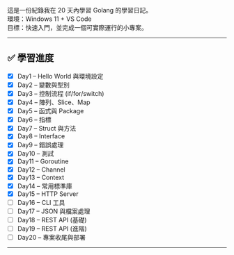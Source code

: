 這是一份紀錄我在 20 天內學習 Golang 的學習日記。  
環境：Windows 11 + VS Code  
目標：快速入門，並完成一個可實際運行的小專案。

---

## ✅ 學習進度

- [x] Day1 – Hello World 與環境設定
- [x] Day2 – 變數與型別
- [x] Day3 – 控制流程 (if/for/switch)
- [x] Day4 – 陣列、Slice、Map
- [x] Day5 – 函式與 Package
- [x] Day6 – 指標
- [x] Day7 – Struct 與方法
- [x] Day8 – Interface
- [x] Day9 – 錯誤處理
- [x] Day10 – 測試
- [x] Day11 – Goroutine
- [x] Day12 – Channel
- [x] Day13 – Context
- [x] Day14 – 常用標準庫
- [x] Day15 – HTTP Server
- [ ] Day16 – CLI 工具
- [ ] Day17 – JSON 與檔案處理
- [ ] Day18 – REST API (基礎)
- [ ] Day19 – REST API (進階)
- [ ] Day20 – 專案收尾與部署

---